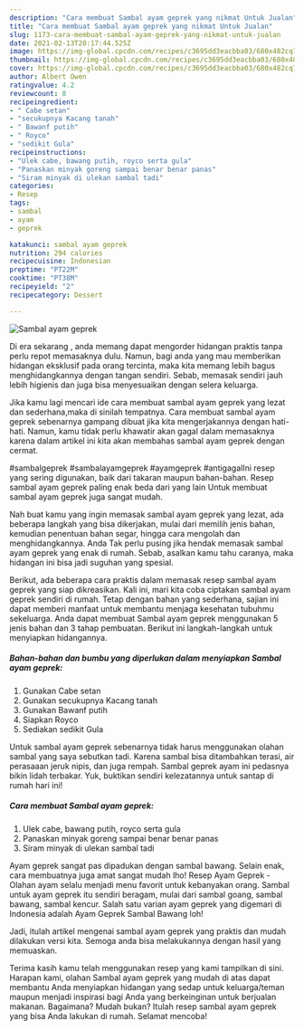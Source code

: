 ```yaml
---
description: "Cara membuat Sambal ayam geprek yang nikmat Untuk Jualan"
title: "Cara membuat Sambal ayam geprek yang nikmat Untuk Jualan"
slug: 1173-cara-membuat-sambal-ayam-geprek-yang-nikmat-untuk-jualan
date: 2021-02-13T20:17:44.525Z
image: https://img-global.cpcdn.com/recipes/c3695dd3eacbba03/680x482cq70/sambal-ayam-geprek-foto-resep-utama.jpg
thumbnail: https://img-global.cpcdn.com/recipes/c3695dd3eacbba03/680x482cq70/sambal-ayam-geprek-foto-resep-utama.jpg
cover: https://img-global.cpcdn.com/recipes/c3695dd3eacbba03/680x482cq70/sambal-ayam-geprek-foto-resep-utama.jpg
author: Albert Owen
ratingvalue: 4.2
reviewcount: 8
recipeingredient:
- " Cabe setan"
- "secukupnya Kacang tanah"
- " Bawanf putih"
- " Royco"
- "sedikit Gula"
recipeinstructions:
- "Ulek cabe, bawang putih, royco serta gula"
- "Panaskan minyak goreng sampai benar benar panas"
- "Siram minyak di ulekan sambal tadi"
categories:
- Resep
tags:
- sambal
- ayam
- geprek

katakunci: sambal ayam geprek 
nutrition: 294 calories
recipecuisine: Indonesian
preptime: "PT22M"
cooktime: "PT38M"
recipeyield: "2"
recipecategory: Dessert

---
```



![Sambal ayam geprek](https://img-global.cpcdn.com/recipes/c3695dd3eacbba03/680x482cq70/sambal-ayam-geprek-foto-resep-utama.jpg)

Di era  sekarang , anda memang dapat mengorder hidangan praktis tanpa perlu repot memasaknya dulu. Namun, bagi anda yang mau memberikan hidangan eksklusif pada orang tercinta, maka kita memang lebih bagus menghidangkannya dengan tangan sendiri. Sebab, memasak sendiri jauh lebih higienis dan juga bisa menyesuaikan dengan selera keluarga.

Jika kamu lagi mencari ide cara membuat sambal ayam geprek yang lezat dan sederhana,maka di sinilah tempatnya. Cara membuat sambal ayam geprek  sebenarnya gampang dibuat jika kita mengerjakannya dengan hati-hati. Namun, kamu tidak perlu khawatir akan gagal dalam memasaknya 
karena dalam artikel ini kita akan membahas sambal ayam geprek dengan cermat.  

#sambalgeprek #sambalayamgeprek #ayamgeprek #antigagalIni resep yang sering digunakan, baik dari takaran maupun bahan-bahan. Resep sambal ayam geprek paling enak beda dari yang lain Untuk membuat sambal ayam geprek juga sangat mudah.

Nah buat kamu yang ingin memasak sambal ayam geprek yang lezat, ada beberapa langkah yang bisa dikerjakan, mulai dari memilih jenis bahan, kemudian penentuan bahan segar, hingga cara mengolah dan menghidangkannya. Anda Tak perlu pusing jika hendak memasak sambal ayam geprek yang enak di rumah. Sebab, asalkan kamu  tahu caranya, maka hidangan ini bisa jadi suguhan yang spesial.

Berikut, ada beberapa cara praktis  dalam memasak resep sambal ayam geprek yang siap dikreasikan. Kali ini, mari kita coba ciptakan sambal ayam geprek sendiri di rumah. Tetap dengan bahan yang sederhana, sajian ini dapat memberi manfaat untuk membantu menjaga kesehatan tubuhmu sekeluarga. Anda dapat membuat Sambal ayam geprek menggunakan 5 jenis bahan dan 3 tahap pembuatan. Berikut ini langkah-langkah untuk menyiapkan hidangannya.

<!--inarticleads1-->

##### Bahan-bahan dan bumbu yang diperlukan dalam menyiapkan Sambal ayam geprek:

1. Gunakan  Cabe setan
1. Gunakan secukupnya Kacang tanah
1. Gunakan  Bawanf putih
1. Siapkan  Royco
1. Sediakan sedikit Gula


Untuk sambal ayam geprek sebenarnya tidak harus menggunakan olahan sambal yang saya sebutkan tadi. Karena sambal bisa ditambahkan terasi, air perasaaan jeruk nipis, dan juga rempah. Sambal geprek ayam ini pedasnya bikin lidah terbakar. Yuk, buktikan sendiri kelezatannya untuk santap di rumah hari ini! 

<!--inarticleads2-->

##### Cara membuat Sambal ayam geprek:

1. Ulek cabe, bawang putih, royco serta gula
1. Panaskan minyak goreng sampai benar benar panas
1. Siram minyak di ulekan sambal tadi


Ayam geprek sangat pas dipadukan dengan sambal bawang. Selain enak, cara membuatnya juga amat sangat mudah lho! Resep Ayam Geprek - Olahan ayam selalu menjadi menu favorit untuk kebanyakan orang. Sambal untuk ayam geprek itu sendiri beragam, mulai dari sambal goang, sambal bawang, sambal kencur. Salah satu varian ayam geprek yang digemari di Indonesia adalah Ayam Geprek Sambal Bawang loh! 

Jadi, itulah artikel mengenai  sambal ayam geprek  yang praktis dan mudah dilakukan versi kita. Semoga anda bisa melakukannya dengan hasil yang memuaskan. 

Terima kasih kamu telah menggunakan resep yang kami tampilkan di sini. Harapan kami, olahan  Sambal ayam geprek yang mudah di atas dapat membantu Anda menyiapkan hidangan yang sedap untuk keluarga/teman maupun menjadi inspirasi bagi Anda yang berkeinginan untuk berjualan makanan. Bagaimana? Mudah bukan? Itulah resep sambal ayam geprek yang bisa Anda lakukan di rumah. Selamat mencoba!

